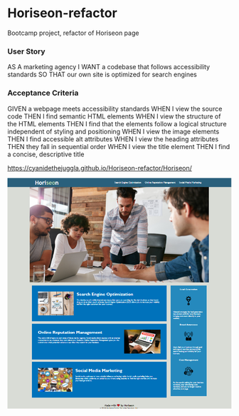 # Horiseon-refactor
Bootcamp project, refactor of Horiseon page 


<h3>User Story</h3>
AS A marketing agency
I WANT a codebase that follows accessibility standards
SO THAT our own site is optimized for search engines

<h3>Acceptance Criteria</h3>
GIVEN a webpage meets accessibility standards
WHEN I view the source code
THEN I find semantic HTML elements
WHEN I view the structure of the HTML elements
THEN I find that the elements follow a logical structure independent of styling and positioning
WHEN I view the image elements
THEN I find accessible alt attributes
WHEN I view the heading attributes
THEN they fall in sequential order
WHEN I view the title element
THEN I find a concise, descriptive title

https://cyanidethejuggla.github.io/Horiseon-refactor/Horiseon/

<img src="img/HORISEON.PNG"/>

